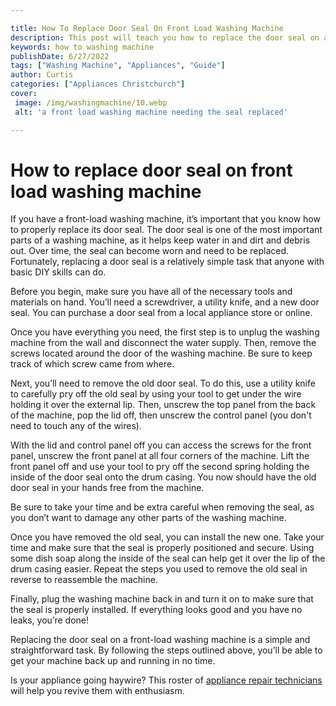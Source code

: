 ```yaml
---

title: How To Replace Door Seal On Front Load Washing Machine
description: This post will teach you how to replace the door seal on a front-load washing machine. Replacing the door seal is a simple task that anyone with basic DIY skills can do.
keywords: how to washing machine
publishDate: 6/27/2022
tags: ["Washing Machine", "Appliances", "Guide"]
author: Curtis
categories: ["Appliances Christchurch"]
cover: 
 image: /img/washingmachine/10.webp
 alt: 'a front load washing machine needing the seal replaced'

---
```


# How to replace door seal on front load washing machine

If you have a front-load washing machine, it’s important that you know how to properly replace its door seal. The door seal is one of the most important parts of a washing machine, as it helps keep water in and dirt and debris out. Over time, the seal can become worn and need to be replaced. Fortunately, replacing a door seal is a relatively simple task that anyone with basic DIY skills can do.

Before you begin, make sure you have all of the necessary tools and materials on hand. You’ll need a screwdriver, a utility knife, and a new door seal. You can purchase a door seal from a local appliance store or online.

Once you have everything you need, the first step is to unplug the washing machine from the wall and disconnect the water supply. Then, remove the screws located around the door of the washing machine. Be sure to keep track of which screw came from where.

Next, you’ll need to remove the old door seal. To do this, use a utility knife to carefully pry off the old seal by using your tool to get under the wire holding it over the external lip. Then, unscrew the top panel from the back of the machine, pop the lid off, then unscrew the control panel (you don't need to touch any of the wires). 

With the lid and control panel off you can access the screws for the front panel, unscrew the front panel at all four corners of the machine. Lift the front panel off and use your tool to pry off the second spring holding the inside of the door seal onto the drum casing. You now should have the old door seal in your hands free from the machine. 

Be sure to take your time and be extra careful when removing the seal, as you don’t want to damage any other parts of the washing machine.

Once you have removed the old seal, you can install the new one. Take your time and make sure that the seal is properly positioned and secure. Using some dish soap along the inside of the seal can help get it over the lip of the drum casing easier. Repeat the steps you used to remove the old seal in reverse to reassemble the machine. 

Finally, plug the washing machine back in and turn it on to make sure that the seal is properly installed. If everything looks good and you have no leaks, you’re done!

Replacing the door seal on a front-load washing machine is a simple and straightforward task. By following the steps outlined above, you’ll be able to get your machine back up and running in no time.

Is your appliance going haywire? This roster of <a href="/pages/appliance-repair-technicians/">appliance repair technicians</a> will help you revive them with enthusiasm.